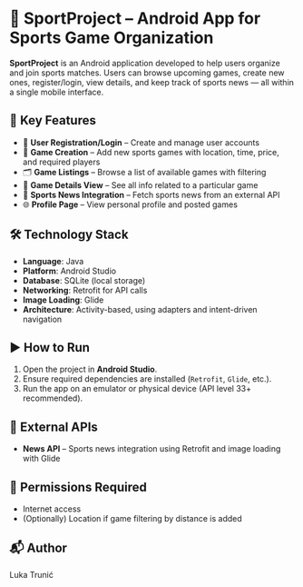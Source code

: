# 🏀 SportProject – Android App for Sports Game Organization

**SportProject** is an Android application developed to help users organize and join sports matches. Users can browse upcoming games, create new ones, register/login, view details, and keep track of sports news — all within a single mobile interface.


## 📱 Key Features

- 👥 **User Registration/Login** – Create and manage user accounts
- 📅 **Game Creation** – Add new sports games with location, time, price, and required players
- 🗂 **Game Listings** – Browse a list of available games with filtering
- 📄 **Game Details View** – See all info related to a particular game
- 📰 **Sports News Integration** – Fetch sports news from an external API
- 🌐 **Profile Page** – View personal profile and posted games


## 🛠 Technology Stack

- **Language**: Java
- **Platform**: Android Studio
- **Database**: SQLite (local storage)
- **Networking**: Retrofit for API calls
- **Image Loading**: Glide
- **Architecture**: Activity-based, using adapters and intent-driven navigation


## ▶️ How to Run

1. Open the project in **Android Studio**.
2. Ensure required dependencies are installed (`Retrofit`, `Glide`, etc.).
3. Run the app on an emulator or physical device (API level 33+ recommended).


## 🚀 External APIs

- **News API** – Sports news integration using Retrofit and image loading with Glide


## 🔐 Permissions Required

- Internet access
- (Optionally) Location if game filtering by distance is added


## 📬 Author

Luka Trunić
